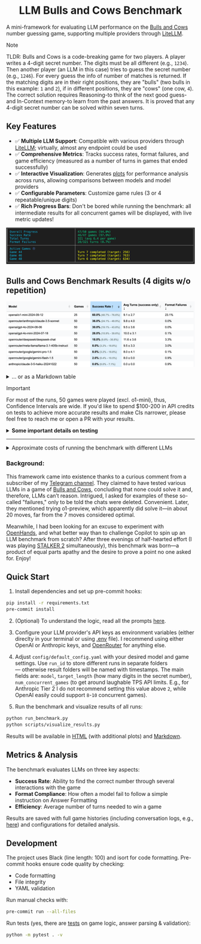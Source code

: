 <h1 align="center">LLM Bulls and Cows Benchmark</h1>

A mini-framework for evaluating LLM performance on the [Bulls and Cows](https://en.wikipedia.org/wiki/Bulls_and_cows) number guessing game, supporting multiple providers through [LiteLLM](https://github.com/BerriAI/litellm).

> [!NOTE]
> TLDR: Bulls and Cows is a code-breaking game for two players. A player writes a 4-digit secret number. The digits must be all different (e.g., `1234`). Then another player (an LLM in this case) tries to guess the secret number (e.g., `1246`). For every guess the info of number of matches is returned. If the matching digits are in their right positions, they are "bulls" (two bulls in this example: `1` and `2`), if in different positions, they are "cows" (one cow, `4`). The correct solution requires Reasoning-to think of the next good guess-and In-Context memory-to learn from the past answers. It is proved that any 4-digit secret number can be solved within seven turns.

## Key Features

- ✅ **Multiple LLM Support**: Compatible with various providers through [LiteLLM](https://github.com/BerriAI/litellm); virtually, almost any endpoint could be used
- ✅ **Comprehensive Metrics**: Tracks success rates, format failures, and game efficiency (measured as a number of turns in games that ended successfully)
- ✅ **Interactive Visualization**: Generates [plots](./benchmark_results/4_digits/visualization.html) for performance analysis across runs, allowing comparisons between models and model providers
- ✅ **Configurable Parameters**: Customize game rules (3 or 4 repeatable/unique digits)
- ✅ **Rich Progress Bars**: Don't be bored while running the benchmark: all intermediate results for all concurrent games will be displayed, with live metric updates!

![Progress Bar Demo](./static/images/progress_demo.png "Progress Bar Demo")

## Bulls and Cows Benchmark Results (4 digits w/o repetition)

![Reults Table](./static/images/results.png "Results Table")

<details>
<summary>... or as a Markdown table</summary>

| Model | Games | **Success Rate** | Avg Turns (success only) | Format Failures (Turns) |
|--------|-------|--------------|------------------------|----------------|
| openai/o1-mini-2024-09-12 | 25 | **60.0%** [40.7%; 76.6%] | 9.1±2.7 | 23.1% |
| openrouter/anthropic/claude-3.5-sonnet | 50 | **36.0%** [24.1%; 49.9%] | 9.8±4.0 | 0.0% |
| openai/gpt-4o-2024-08-06 | 50 | **30.0%** [19.1%; 43.8%] | 9.5±3.6 | 0.0% |
| openai/gpt-4o-mini-2024-07-18 | 50 | **26.0%** [15.9%; 39.6%] | 10.0±3.1 | 0.1% |
| openrouter/deepseek/deepseek-chat | 50 | **18.0%** [9.8%; 30.8%] | 11.6±3.6 | 3.3% |
| openrouter/meta-llama/llama-3.1-405b-instruct | 50 | **8.0%** [3.2%; 18.8%] | 9.5±3.3 | 3.0% |
| openrouter/google/gemini-pro-1.5 | 50 | **8.0%** [3.2%; 18.8%] | 8.0±4.1 | 0.1% |
| openrouter/google/gemini-flash-1.5 | 50 | **2.0%** [0.4%; 10.5%] | 8.0±0.0 | 0.9% |
| anthropic/claude-3-5-haiku-20241022 | 50 | **0.0%** [0.0%; 7.1%] | 0.0±0.0 | 0.9% |

</details>


> [!IMPORTANT]
> For most of the runs, 50 games were played (excl. o1-mini), thus, Confidence Intervals are wide. If you'd like to spend $100-200 in API credits on tests to achieve more accurate results and make CIs narrower, please feel free to reach me or open a PR with your results.

<details>
<summary><b>Some important details on testing</b></summary>

- All prompts and templates are conveniently collected in [one file](./src/prompts.py).
- The prompt specifies that the model can first reason and then provide a guess, which must be on a separate line and follow the format `GUESS: 1234` (defined in [prompts file](./src/prompts.py))
- Structured Outputs/JSON-mode are intentionally avoided for two reasons:
    1. Some studies (e.g., [Tam et al., 2024](https://arxiv.org/abs/2408.02442)) indicate a degradation in LLM quality in this mode.
    2. Not all APIs/frameworks support it equally well.
- Even small and cheap models handle response formatting well (e.g., Gemini Flash <1% Format Failures, although Google models tend to add a newline after a guess — `.strip()` was added to address this).
- Perhaps surprisingly, the best model, `o1-mini`, often forgets formatting rules and tries to add **bold emphasis** to the response. This behavior was deemed unacceptable and counted as an error and a wasted turn, as the instruction explicitly specifies the required formatting.
    - In most of the games, the model was able to reiterate on the formatting feedback and come up with an answer or a new guess.
- Prompts were not specifically optimized for any particular LLM, and I do not believe their creation process favors any specific model. For transparency, here is the prompt creation process:
    - Initially, Sonnet 3.5 (New) drafted them as part of developing the benchmark code.
    - The drafts were then revised by the same LLM based on my feedback.
    - I manually adjusted a small subset of prompts (including explicitly banning Markdown formatting in responses to counter `o1-mini`'s behaviour).
    - **No prompt optimization was performed to improve task-solving quality** (primarily due to the wide confidence intervals; hundreds of games are needed for reliable results).
- The benchmark's primary result considers the 4-digit version with numbers 0-9 without repetitions, as per the original [Bulls and Cows rules described on Wikipedia](https://en.wikipedia.org/wiki/Bulls_and_cows).
    - Due to budget constraints, a limit on the number of guesses was introduced:
        - 15 turns for the 4-digit version (more than double the optimal; it is proved that any secret number can be solved within seven turns).
        - 12 turns for the 3-digit version.
    - However, this can be changed in [the config file](./config/default_config.yaml).
- Some models tested via OpenRouter may have different quantization levels (fp8/bf16/fp16), so results of individual games may be slightly skewed. However, this is not expected to significantly impact overall quality and model rankings.
- For confidence interval estimation, the [Wilson score interval](https://en.wikipedia.org/wiki/Binomial_proportion_confidence_interval#Wilson_score_interval) is used. It is asymmetric relative to the obtained Success Rate; and:
    - It doesn't suffer from overshoot and zero-width interval issues that affect the normal interval.
    - It can be safely employed with small samples and skewed observations.


</details>

<hr/>

<details>
<summary>Approximate costs of running the benchmark with different LLMs</summary>

<hr/>

**3 Digits (Debug Version: fewer turns, shorter reasoning):**

`openai/gpt-4o-mini-2024-07-18`: 283k cached + 221k uncached + 68k output = $0.1 (**recommended for debug**)

`openai/gpt-4o-2024-08-06`: 174k cached + 241k uncached + 56k output = $1.38

`openai/gpt-4-turbo-2024-04-09`: UNKNOWN = $6.65

`openai/o1-mini-2024-09-12`: 0k cached + 335k uncached + **1345k output** = **$17.15**

`anthropic/claude-3-haiku-20240307`: 492k input + 46k output = $0.18

<hr/>

**4 Digits (Main Version):**

`openai/gpt-4o-mini-2024-07-18`: 451k cached + 429k uncached + 100k output = $0.15

`openai/gpt-4o-2024-08-06`: 553k cached + 287k uncached + 87k = $2.29

(25 games) `openai/o1-mini-2024-09-12`: 0k cached + 584k uncached + **1815k output** = **$23.54**

`anthropic/claude-3-5-haiku-20241022`: 969k input + 90k output = $1.42

`openrouter/anthropic/claude-3.5-sonnet` (new): UNKNOWN = $5.2

<hr/>

</details>

### Background:
This framework came into existence thanks to a curious comment from a subscriber of my [Telegram channel](t.me/seeallochnaya). They claimed to have tested various LLMs in a game of [Bulls and Cows](https://en.wikipedia.org/wiki/Bulls_and_cows), concluding that none could solve it and, therefore, LLMs can’t reason. Intrigued, I asked for examples of these so-called "failures," only to be told the chats were deleted. Convenient. Later, they mentioned trying o1-preview, which apparently did solve it—in about 20 moves, far from the 7 moves considered optimal.

Meanwhile, I had been looking for an excuse to experiment with [OpenHands](https://github.com/All-Hands-AI/OpenHands), and what better way than to challenge Copilot to spin up an LLM benchmark from scratch? After three evenings of half-hearted effort (I was playing [STALKER 2](https://store.steampowered.com/app/1643320/STALKER_2_Heart_of_Chornobyl/) simultaneously), this benchmark was born—a product of equal parts apathy and the desire to prove a point no one asked for. Enjoy!

## Quick Start

1. Install dependencies and set up pre-commit hooks:
```bash
pip install -r requirements.txt
pre-commit install
```
2. (Optional) To understand the logic, read all the prompts [here](./src/prompts.py).

3. Configure your LLM provider's API keys as environment variables (either direclty in your terminal or using [.env](./.env) file). I recommend using either OpenAI or Anthropic keys, and [OpenRouter](https://openrouter.ai/models) for anything else.

4. Adjust `config/default_config.yaml` with your desired model and game settings. Use `run_id` to store different runs in separate folders — otherwise result folders will be named with timestamps.
The main fields are: `model`, `target_length` (how many digits in the secret number), `num_concurrent_games` (to get around laughable TPS API limits. E.g., for Anthropic Tier 2 I do not recommend setting this value above `2`, while OpenAI easily could support `8`-`10` concurrent games).

5. Run the benchmark and visualize results of all runs:
```bash
python run_benchmark.py
python scripts/visualize_results.py
```

Results will be available in [HTML](./benchmark_results/4_digits/visualization.html) (with additional plots) and [Markdown](./benchmark_results/4_digits/results_table.md).


## Metrics & Analysis

The benchmark evaluates LLMs on three key aspects:
- **Success Rate**: Ability to find the correct number through several interactions with the game
- **Format Compliance**: How often a model fail to follow a simple instruction on Answer Formatting
- **Efficiency**: Average number of turns needed to win a game

Results are saved with full game histories (including conversation logs, e.g., [here](./benchmark_results/4_digits/benchmark_o1mini-4d/full_conversations.json)) and configurations for detailed analysis.

## Development

The project uses Black (line length: 100) and isort for code formatting. Pre-commit hooks ensure code quality by checking:
- Code formatting
- File integrity
- YAML validation

Run manual checks with:
```bash
pre-commit run --all-files
```

Run tests (yes, there are [tests](./tests/) on game logic, answer parsing & validation):
```bash
python -m pytest . -v
```
